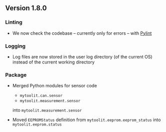 ## Version 1.8.0

### Linting

- We now check the codebase – currently only for errors – with [Pylint](https://github.com/PyCQA/pylint)

### Logging

- Log files are now stored in the user log directory (of the current OS) instead of the current working directory

### Package

- Merged Python modules for sensor code

  - `mytoolit.can.sensor`
  - `mytoolit.measurement.sensor`

  into `mytoolit.measurement.sensor`

- Moved `EEPROMStatus` definition from `mytoolit.eeprom.eeprom_status` into `mytoolit.eeprom.status`
